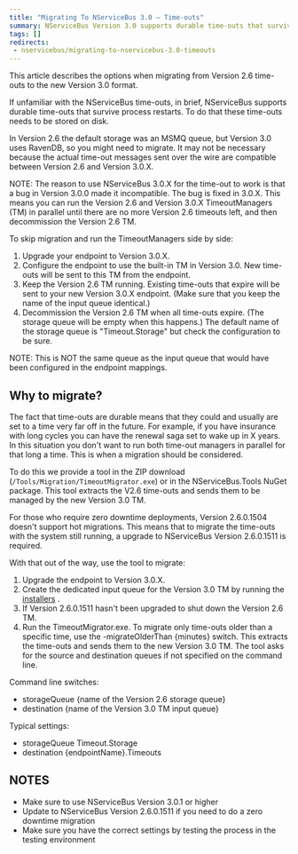```yaml
---
title: "Migrating To NServiceBus 3.0 – Time-outs"
summary: NServiceBus Version 3.0 supports durable time-outs that survive process restarts. Store the time-outs on disk.
tags: []
redirects:
 - nservicebus/migrating-to-nservicebus-3.0-timeouts
---
```


This article describes the options when migrating from Version 2.6 time-outs to the new Version 3.0 format.

If unfamiliar with the NServiceBus time-outs, in brief, NServiceBus supports durable time-outs that survive process restarts. To do that these time-outs needs to be stored on disk.

In Version 2.6 the default storage was an MSMQ queue, but Version 3.0 uses RavenDB, so you might need to migrate. It may not be necessary because the actual time-out messages sent over the wire are compatible between Version 2.6 and Version 3.0.X.

NOTE: The reason to use NServiceBus 3.0.X for the time-out to work is that a bug in Version 3.0.0 made it incompatible. The bug is fixed in 3.0.X. This means you can run the Version 2.6 and Version 3.0.X TimeoutManagers (TM) in parallel until there are no more Version 2.6 timeouts left, and then decommission the Version 2.6 TM.

To skip migration and run the TimeoutManagers side by side:

 1. Upgrade your endpoint to Version 3.0.X.
 1. Configure the endpoint to use the built-in TM in Version 3.0. New time-outs will be sent to this TM from the endpoint.
 1. Keep the Version 2.6 TM running. Existing time-outs that expire will be sent to your new Version 3.0.X endpoint. (Make sure that you keep the name of the input queue identical.)
 1. Decommission the Version 2.6 TM when all time-outs expire. (The storage queue will be empty when this happens.) The default name of the storage queue is "Timeout.Storage" but check the configuration to be sure.

NOTE: This is NOT the same queue as the input queue that would have been configured in the endpoint mappings.


## Why to migrate?

The fact that time-outs are durable means that they could and usually are set to a time very far off in the future. For example, if you have insurance with long cycles you can have the renewal saga set to wake up in X years. In this situation you don't want to run both time-out managers in parallel for that long a time. This is when a migration should be considered.

To do this we provide a tool in the ZIP download (`/Tools/Migration/TimeoutMigrator.exe`) or in the NServiceBus.Tools NuGet package. This tool extracts the V2.6 time-outs and sends them to be managed by the new Version 3.0 TM.

For those who require zero downtime deployments, Version 2.6.0.1504 doesn't support hot migrations. This means that to migrate the time-outs with the system still running, a upgrade to NServiceBus Version 2.6.0.1511 is required.

With that out of the way, use the tool to migrate:

 1. Upgrade the endpoint to Version 3.0.X.
 1. Create the dedicated input queue for the Version 3.0 TM by running the [installers](/nservicebus/operations/installers.md) .
 1. If Version 2.6.0.1511 hasn't been upgraded to shut down the Version 2.6 TM.
 1. Run the TimeoutMigrator.exe. To migrate only time-outs older than a specific time, use the -migrateOlderThan {minutes} switch. This extracts the time-outs and sends them to the new Version 3.0 TM. The tool asks for the source and destination queues if not specified on the command line.

Command line switches:

 * storageQueue {name of the Version 2.6 storage queue}
 * destination {name of the Version 3.0 TM input queue}

Typical settings:

 * storageQueue Timeout.Storage
 * destination {endpointName}.Timeouts


## NOTES

 * Make sure to use NServiceBus Version 3.0.1 or higher
 * Update to NServiceBus Version 2.6.0.1511 if you need to do a zero downtime migration
 * Make sure you have the correct settings by testing the process in the testing environment